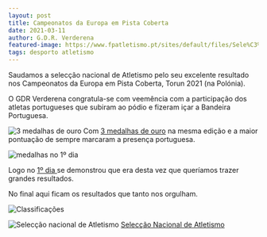 ```yaml
---
layout: post
title: Campeonatos da Europa em Pista Coberta
date: 2021-03-11
author: G.D.R. Verderena
featured-image: https://www.fpatletismo.pt/sites/default/files/Sele%C3%A7%C3%A3oVirtus.jpeg
tags: desporto atletismo
---
```


Saudamos a selecção nacional de Atletismo pelo seu excelente resultado nos Campeonatos da Europa em Pista Coberta, Torun 2021 (na Polónia).

O GDR Verderena congratula-se com veemência com a participação dos atletas portugueses que subiram ao pódio e fizeram içar a Bandeira Portuguesa.

![3 medalhas de ouro](https://www.fpatletismo.pt/sites/default/files/imagem_geral_medalhas.jpg)
Com <a  href="https://www.fpatletismo.pt/europeus-em-pista-coberta-de-2021-históricos">3 medalhas de ouro</a> na mesma edição e a maior pontuação de sempre marcaram a presença portuguesa.


![medalhas no 1º dia](https://www.fpatletismo.pt/sites/default/files/WhatsApp%20Image%202021-03-11%20at%2014.jpg)

Logo no  <a  href="https://www.fpatletismo.pt/virtus-campeonatos-da-europa-em-pista-coberta-portugueses-estreiam-se-com-três-medalhas">1º dia </a> se demonstrou que era desta vez que queríamos trazer grandes resultados.


No final aqui ficam os resultados que tanto nos orgulham.

![Classificações](https://cld.pt/dl/download/000196fd-df8e-46ed-81a6-6b6631c6b726/classificacoes_campeonatos.png?download=true)

![Selecção nacional de Atletismo](https://www.fpatletismo.pt/sites/default/files/Sele%C3%A7%C3%A3oVirtus.jpeg)
<a href="https://www.fpatletismo.pt/portugueses-entram-em-ação-amanhã-no-virtus-campeonatos-da-europa-em-pista-coberta"> Selecção Nacional de Atletismo </a>
